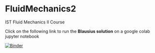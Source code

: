 # FluidMechanics2

IST Fluid Mechanics II Course 

Click on the following link to run the **Blausius solution** on a google colab jupyter notebook  

[![Binder](https://colab.research.google.com/assets/colab-badge.svg)](https://colab.research.google.com/github/joaochenriques/FluidMechanics2/blob/main/Blasius/Blasius.ipynb)

